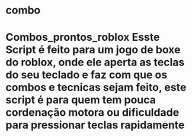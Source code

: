 # combo
# Combos_prontos_roblox  Esste Script é feito para um jogo de boxe do roblox, onde ele aperta as teclas do seu teclado e faz com que os combos e tecnicas sejam feito, este script é para quem tem pouca cordenação motora ou dificuldade para pressionar teclas rapidamente 
